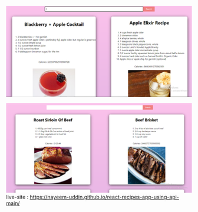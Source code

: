 ![](img/r1.PNG)

![](img/r2.PNG)
live-site : https://nayeem-uddin.github.io/react-recipes-app-using-api-main/
